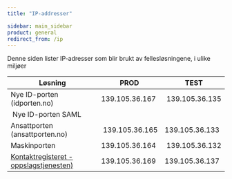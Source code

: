```yaml
---
title: "IP-addresser"

sidebar: main_sidebar
product: general
redirect_from: /ip
---
```


Denne siden lister IP-adresser som blir brukt av fellesløsningene, i ulike miljøer


| Løsning | PROD | TEST |
| - | - |-|
| Nye ID-porten (idporten.no) | 139.105.36.167 | 139.105.36.135|
| Nye ID-porten SAML | | 
| Ansattporten (ansattporten.no) | 139.105.36.165 | 139.105.36.133|
| Maskinporten | 139.105.36.164 | 139.105.36.132 |
| [Kontaktregisteret - oppslagstjenesten)](https://docs.digdir.no/docs/Kontaktregisteret/oppslagstjenesten_rest.html#ip-adresser-og-brannmurkonfigurasjon)|   139.105.36.169 | 139.105.36.137 |
